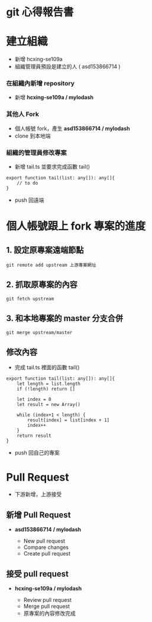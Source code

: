 # git 心得報告書

# 建立組織
* 新增 hcxing-se109a 
* 組織管理員預設是建立的人 ( asd153866714 )


### 在組織內新增 repository
* 新增 **hcxing-se109a / mylodash**

### 其他人 Fork
* 個人帳號 fork，產生 **asd153866714 / mylodash**
* clone 到本地端

### 組織的管理員修改專案
* 新增 tail.ts 並要求完成函數 tail()
```typescript=
export function tail(list: any[]): any[]{
    // to do
}
```
* push 回遠端


# 個人帳號跟上 fork 專案的進度

## 1. 設定原專案遠端節點
``` 
git remote add upstream 上游專案網址
```
## 2. 抓取原專案的內容
```
git fetch upstream
```

## 3. 和本地專案的 master 分支合併
```
git merge upstream/master
```
    
## 修改內容
* 完成 tail.ts 裡面的函數 tail() 
```typescript=
export function tail(list: any[]): any[]{
    let length = list.length
    if (!length) return []

    let index = 0
    let result = new Array()

    while (index+1 < length) {
        result[index] = list[index + 1]
        index++
    }
    return result
}
```
* push 回自己的專案


# Pull Request
* 下游新增，上游接受

## 新增 Pull Request

* **asd153866714 / mylodash**

    * New pull request
    * Compare changes
    * Create pull request

## 接受 pull request

* **hcxing-se109a / mylodash**

    * Review pull request
    * Merge pull request
    * 原專案的內容修改完成